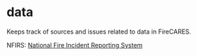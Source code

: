 # data

Keeps track of sources and issues related to data in FireCARES.

NFIRS: [National Fire Incident Reporting System](sources/nfirs/README.md)
